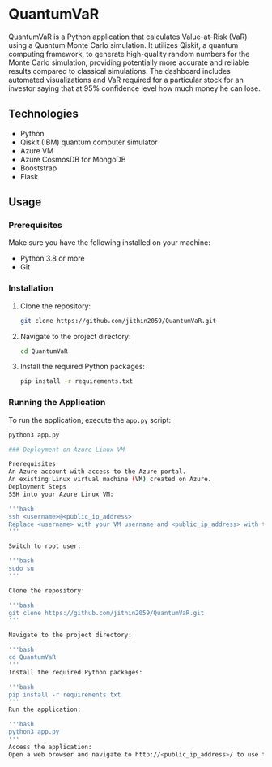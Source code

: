 # QuantumVaR

QuantumVaR is a Python application that calculates Value-at-Risk (VaR) using a Quantum Monte Carlo simulation. It utilizes Qiskit, a quantum computing framework, to generate high-quality random numbers for the Monte Carlo simulation, providing potentially more accurate and reliable results compared to classical simulations.
The dashboard includes automated visualizations and VaR required for a particular stock for an investor saying that at 95% confidence level how much money he can lose. 

## Technologies
- Python
- Qiskit (IBM) quantum computer simulator
- Azure VM
- Azure CosmosDB for MongoDB
- Booststrap
- Flask

## Usage

### Prerequisites

Make sure you have the following installed on your machine:

- Python 3.8 or more
- Git

### Installation

1. Clone the repository:
    ```bash
    git clone https://github.com/jithin2059/QuantumVaR.git
    ```

2. Navigate to the project directory:
    ```bash
    cd QuantumVaR
    ```

3. Install the required Python packages:
    ```bash
    pip install -r requirements.txt
    ```

### Running the Application

To run the application, execute the `app.py` script:

```bash
python3 app.py

### Deployment on Azure Linux VM

Prerequisites
An Azure account with access to the Azure portal.
An existing Linux virtual machine (VM) created on Azure.
Deployment Steps
SSH into your Azure Linux VM:

'''bash
ssh <username>@<public_ip_address>
Replace <username> with your VM username and <public_ip_address> with the public IP address of your VM.
'''

Switch to root user:

'''bash
sudo su
'''

Clone the repository:

'''bash
git clone https://github.com/jithin2059/QuantumVaR.git
'''

Navigate to the project directory:

'''bash
cd QuantumVaR
'''
Install the required Python packages:

'''bash
pip install -r requirements.txt
'''
Run the application:

'''bash
python3 app.py
'''
Access the application:
Open a web browser and navigate to http://<public_ip_address>/ to use the application. Replace <public_ip_address> with the public IP address of your VM.


